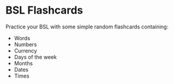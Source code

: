 # BSL Flashcards

Practice your BSL with some simple random flashcards containing:

- Words
- Numbers
- Currency
- Days of the week
- Months
- Dates
- Times
